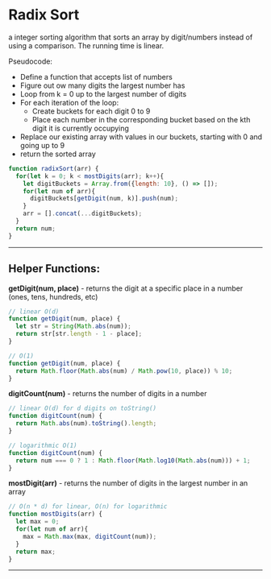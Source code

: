 # Radix Sort

a integer sorting algorithm that sorts an array by digit/numbers instead of using a comparison. The running time is linear.

Pseudocode:

* Define a function that accepts list of numbers
* Figure out ow many digits the largest number has
* Loop from k = 0 up to the largest number of digits
* For each iteration of the loop:
  * Create buckets for each digit 0 to 9
  * Place each number in the corresponding bucket based on the kth digit it is currently occupying
* Replace our existing array with values in our buckets, starting with 0 and going up to 9
* return the sorted array


```js
function radixSort(arr) {
  for(let k = 0; k < mostDigits(arr); k++){
    let digitBuckets = Array.from({length: 10}, () => []);
    for(let num of arr){
      digitBuckets[getDigit(num, k)].push(num);
    }
    arr = [].concat(...digitBuckets);
  }
  return num;
}

```
-----------------------------------------------------------------------------------------------------------
## Helper Functions:

**getDigit(num, place)** - returns the digit at a specific place in a number  (ones, tens, hundreds, etc)

```js
// linear O(d)
function getDigit(num, place) {
  let str = String(Math.abs(num));
  return str[str.length - 1 - place];
}

// O(1)
function getDigit(num, place) {
  return Math.floor(Math.abs(num) / Math.pow(10, place)) % 10;
}
```
**digitCount(num)** - returns the number of digits in a number

```js
// linear O(d) for d digits on toString()
function digitCount(num) {
  return Math.abs(num).toString().length;
}

// logarithmic O(1)
function digitCount(num) {
  return num === 0 ? 1 : Math.floor(Math.log10(Math.abs(num))) + 1;
}
```

**mostDigit(arr)** - returns the number of digits in the largest number in an array

```js
// O(n * d) for linear, O(n) for logarithmic
function mostDigits(arr) {
  let max = 0;
  for(let num of arr){
    max = Math.max(max, digitCount(num));
  }
  return max;
}
```
-----------------------------------------------------------------------------------------------------------


